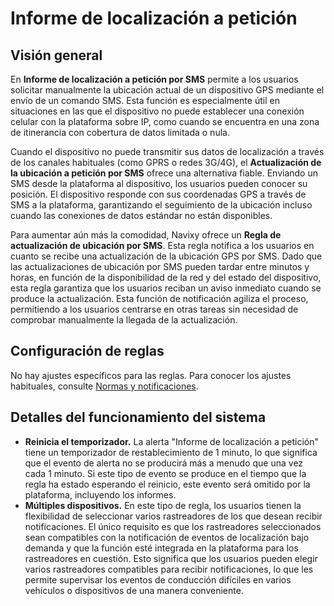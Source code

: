 # Informe de localización a petición

## Visión general

En **Informe de localización a petición por SMS** permite a los usuarios solicitar manualmente la ubicación actual de un dispositivo GPS mediante el envío de un comando SMS. Esta función es especialmente útil en situaciones en las que el dispositivo no puede establecer una conexión celular con la plataforma sobre IP, como cuando se encuentra en una zona de itinerancia con cobertura de datos limitada o nula.

Cuando el dispositivo no puede transmitir sus datos de localización a través de los canales habituales (como GPRS o redes 3G/4G), el **Actualización de la ubicación a petición por SMS** ofrece una alternativa fiable. Enviando un SMS desde la plataforma al dispositivo, los usuarios pueden conocer su posición. El dispositivo responde con sus coordenadas GPS a través de SMS a la plataforma, garantizando el seguimiento de la ubicación incluso cuando las conexiones de datos estándar no están disponibles.

Para aumentar aún más la comodidad, Navixy ofrece un **Regla de actualización de ubicación por SMS**. Esta regla notifica a los usuarios en cuanto se recibe una actualización de la ubicación GPS por SMS. Dado que las actualizaciones de ubicación por SMS pueden tardar entre minutos y horas, en función de la disponibilidad de la red y del estado del dispositivo, esta regla garantiza que los usuarios reciban un aviso inmediato cuando se produce la actualización. Esta función de notificación agiliza el proceso, permitiendo a los usuarios centrarse en otras tareas sin necesidad de comprobar manualmente la llegada de la actualización.

## Configuración de reglas

No hay ajustes específicos para las reglas. Para conocer los ajustes habituales, consulte [Normas y notificaciones](../../reglas-y-alertas.md).

## Detalles del funcionamiento del sistema

- **Reinicia el temporizador.** La alerta "Informe de localización a petición" tiene un temporizador de restablecimiento de 1 minuto, lo que significa que el evento de alerta no se producirá más a menudo que una vez cada 1 minuto. Si este tipo de evento se produce en el tiempo que la regla ha estado esperando el reinicio, este evento será omitido por la plataforma, incluyendo los informes.
- **Múltiples dispositivos.** En este tipo de regla, los usuarios tienen la flexibilidad de seleccionar varios rastreadores de los que desean recibir notificaciones. El único requisito es que los rastreadores seleccionados sean compatibles con la notificación de eventos de localización bajo demanda y que la función esté integrada en la plataforma para los rastreadores en cuestión. Esto significa que los usuarios pueden elegir varios rastreadores compatibles para recibir notificaciones, lo que les permite supervisar los eventos de conducción difíciles en varios vehículos o dispositivos de una manera conveniente.